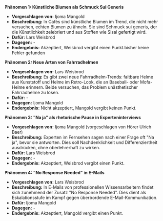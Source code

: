 **Phänomen 1: Künstliche Blumen als Schmuck Sui Generis**
* **Vorgeschlagen von:** Ijoma Mangold
* **Beschreibung:** In Cafés sind künstliche Blumen im Trend, die nicht mehr versuchen, echten Blumen zu ähneln. Sie sind Schmuck sui generis, der die Künstlichkeit zelebriert und aus Stoffen wie Sisal gefertigt wird.
* **Dafür:** Lars Weisbrod
* **Dagegen:** -
* **Endergebnis:** Akzeptiert, Weisbrod vergibt einen Punkt.bisher keine Fehler gefunden

**Phänomen 2: Neue Arten von Fahrradhelmen**
* **Vorgeschlagen von:** Lars Weisbrod
* **Beschreibung:** Es gibt zwei neue Fahrradhelm-Trends: faltbare Helme aus Kunststoff und Helme im Retro-Look, die an Baseball- oder Mofa-Helme erinnern. Beide versuchen, das Problem unästhetischer Fahrradhelme zu lösen.
* **Dafür:** -
* **Dagegen:** Ijoma Mangold
* **Endergebnis:** Nicht akzeptiert, Mangold vergibt keinen Punkt.

**Phänomen 3: "Na ja" als rhetorische Pause in Experteninterviews**
* **Vorgeschlagen von:** Ijoma Mangold (vorgeschlagen von Hörer Ulrich Baer)
* **Beschreibung:** Experten im Fernsehen sagen nach einer Frage oft "Na ja", bevor sie antworten. Dies soll Nachdenklichkeit und Differenziertheit ausdrücken, ohne oberlehrerhaft zu wirken.
* **Dafür:** Lars Weisbrod
* **Dagegen:** -
* **Endergebnis:** Akzeptiert, Weisbrod vergibt einen Punkt.

**Phänomen 4: "No Response Needed" in E-Mails**
* **Vorgeschlagen von:** Lars Weisbrod
* **Beschreibung:**  In E-Mails von professionellen Wissensarbeitern findet sich zunehmend der Zusatz "No Response Needed". Dies dient als Eskalationsstufe im Kampf gegen überbordende E-Mail-Kommunikation.
* **Dafür:** Ijoma Mangold
* **Dagegen:** -
* **Endergebnis:** Akzeptiert, Mangold vergibt einen Punkt.
